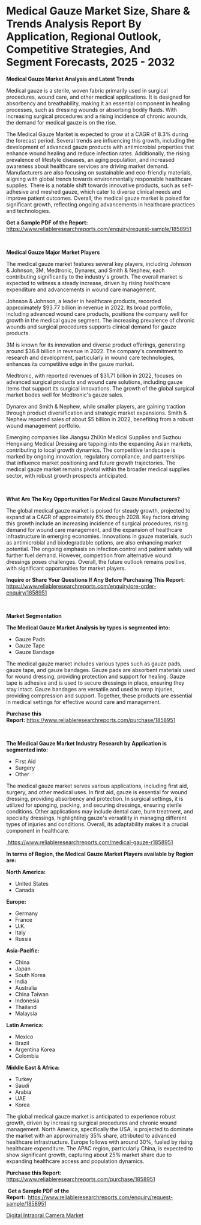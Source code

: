 <p><h1>Medical Gauze Market Size, Share & Trends Analysis Report By Application, Regional Outlook, Competitive Strategies, And Segment Forecasts, 2025 - 2032</h1></p><p><strong>Medical Gauze Market Analysis and Latest Trends</strong></p>
<p><p>Medical gauze is a sterile, woven fabric primarily used in surgical procedures, wound care, and other medical applications. It is designed for absorbency and breathability, making it an essential component in healing processes, such as dressing wounds or absorbing bodily fluids. With increasing surgical procedures and a rising incidence of chronic wounds, the demand for medical gauze is on the rise.</p><p>The Medical Gauze Market is expected to grow at a CAGR of 8.3% during the forecast period. Several trends are influencing this growth, including the development of advanced gauze products with antimicrobial properties that enhance wound healing and reduce infection rates. Additionally, the rising prevalence of lifestyle diseases, an aging population, and increased awareness about healthcare services are driving market demand. Manufacturers are also focusing on sustainable and eco-friendly materials, aligning with global trends towards environmentally responsible healthcare supplies. There is a notable shift towards innovative products, such as self-adhesive and meshed gauze, which cater to diverse clinical needs and improve patient outcomes. Overall, the medical gauze market is poised for significant growth, reflecting ongoing advancements in healthcare practices and technologies.</p></p>
<p><strong>Get a Sample PDF of the Report:&nbsp;</strong> <a href="https://www.reliableresearchreports.com/enquiry/request-sample/1858951?utm_campaign=2253&utm_medium=2&utm_source=Github&utm_content=ia&utm_term=04032025&utm_id=medical-gauze">https://www.reliableresearchreports.com/enquiry/request-sample/1858951</a></p>
<p>&nbsp;</p>
<p><strong>Medical Gauze Major Market Players</strong></p>
<p><p>The medical gauze market features several key players, including Johnson & Johnson, 3M, Medtronic, Dynarex, and Smith & Nephew, each contributing significantly to the industry's growth. The overall market is expected to witness a steady increase, driven by rising healthcare expenditure and advancements in wound care management.</p><p>Johnson & Johnson, a leader in healthcare products, recorded approximately $93.77 billion in revenue in 2022. Its broad portfolio, including advanced wound care products, positions the company well for growth in the medical gauze segment. The increasing prevalence of chronic wounds and surgical procedures supports clinical demand for gauze products.</p><p>3M is known for its innovation and diverse product offerings, generating around $36.8 billion in revenue in 2022. The company's commitment to research and development, particularly in wound care technologies, enhances its competitive edge in the gauze market.</p><p>Medtronic, with reported revenues of $31.71 billion in 2022, focuses on advanced surgical products and wound care solutions, including gauze items that support its surgical innovations. The growth of the global surgical market bodes well for Medtronic's gauze sales.</p><p>Dynarex and Smith & Nephew, while smaller players, are gaining traction through product diversification and strategic market expansions. Smith & Nephew reported sales of about $5 billion in 2022, benefiting from a robust wound management portfolio.</p><p>Emerging companies like Jiangsu ZhiXin Medical Supplies and Suzhou Hengxiang Medical Dressing are tapping into the expanding Asian markets, contributing to local growth dynamics. The competitive landscape is marked by ongoing innovation, regulatory compliance, and partnerships that influence market positioning and future growth trajectories. The medical gauze market remains pivotal within the broader medical supplies sector, with robust growth prospects anticipated.</p></p>
<p>&nbsp;</p>
<p><strong>What Are The Key Opportunities For Medical Gauze Manufacturers?</strong></p>
<p><p>The global medical gauze market is poised for steady growth, projected to expand at a CAGR of approximately 6% through 2028. Key factors driving this growth include an increasing incidence of surgical procedures, rising demand for wound care management, and the expansion of healthcare infrastructure in emerging economies. Innovations in gauze materials, such as antimicrobial and biodegradable options, are also enhancing market potential. The ongoing emphasis on infection control and patient safety will further fuel demand. However, competition from alternative wound dressings poses challenges. Overall, the future outlook remains positive, with significant opportunities for market players.</p></p>
<p><strong>Inquire or Share Your Questions If Any Before Purchasing This Report:</strong> <a href="https://www.reliableresearchreports.com/enquiry/pre-order-enquiry/1858951?utm_campaign=2253&utm_medium=2&utm_source=Github&utm_content=ia&utm_term=04032025&utm_id=medical-gauze">https://www.reliableresearchreports.com/enquiry/pre-order-enquiry/1858951</a></p>
<p>&nbsp;</p>
<p><strong>Market Segmentation</strong></p>
<p><strong>The Medical Gauze Market Analysis by types is segmented into:</strong></p>
<p><ul><li>Gauze Pads</li><li>Gauze Tape</li><li>Gauze Bandage</li></ul></p>
<p><p>The medical gauze market includes various types such as gauze pads, gauze tape, and gauze bandages. Gauze pads are absorbent materials used for wound dressing, providing protection and support for healing. Gauze tape is adhesive and is used to secure dressings in place, ensuring they stay intact. Gauze bandages are versatile and used to wrap injuries, providing compression and support. Together, these products are essential in medical settings for effective wound care and management.</p></p>
<p><strong>Purchase this Report:&nbsp;</strong><a href="https://www.reliableresearchreports.com/purchase/1858951?utm_campaign=2253&utm_medium=2&utm_source=Github&utm_content=ia&utm_term=04032025&utm_id=medical-gauze">https://www.reliableresearchreports.com/purchase/1858951</a></p>
<p>&nbsp;</p>
<p><strong>The Medical Gauze Market Industry Research by Application is segmented into:</strong></p>
<p><ul><li>First Aid</li><li>Surgery</li><li>Other</li></ul></p>
<p><p>The medical gauze market serves various applications, including first aid, surgery, and other medical uses. In first aid, gauze is essential for wound dressing, providing absorbency and protection. In surgical settings, it is utilized for sponging, packing, and securing dressings, ensuring sterile conditions. Other applications may include dental care, burn treatment, and specialty dressings, highlighting gauze's versatility in managing different types of injuries and conditions. Overall, its adaptability makes it a crucial component in healthcare.</p></p>
<p><a href="https://www.reliableresearchreports.com/medical-gauze-r1858951?utm_campaign=2253&utm_medium=2&utm_source=Github&utm_content=ia&utm_term=04032025&utm_id=medical-gauze">&nbsp;https://www.reliableresearchreports.com/medical-gauze-r1858951</a></p>
<p><strong>In terms of Region, the Medical Gauze Market Players available by Region are:</strong></p>
<p>
    <p> <strong> North America: </strong>
        <ul>
            <li>United States</li>
            <li>Canada</li>
        </ul>
        </p> 
    <p> <strong> Europe: </strong>
        <ul>
            <li>Germany</li>
            <li>France</li>
            <li>U.K.</li>
            <li>Italy</li>
            <li>Russia</li>
        </ul>
        </p> 
    <p> <strong> Asia-Pacific: </strong>
        <ul>
            <li>China</li>
            <li>Japan</li>
            <li>South Korea</li>
            <li>India</li>
            <li>Australia</li>
            <li>China Taiwan</li>
            <li>Indonesia</li>
            <li>Thailand</li>
            <li>Malaysia</li>
        </ul>
        </p> 
    <p> <strong> Latin America: </strong>
        <ul>
            <li>Mexico</li>
            <li>Brazil</li>
            <li>Argentina Korea</li>
            <li>Colombia</li>
        </ul>
        </p> 
    <p> <strong> Middle East & Africa: </strong>
        <ul>
            <li>Turkey</li>
            <li>Saudi</li>
            <li>Arabia</li>
            <li>UAE</li>
            <li>Korea</li>
        </ul>
    </p>
    </p>
<p><p>The global medical gauze market is anticipated to experience robust growth, driven by increasing surgical procedures and chronic wound management. North America, specifically the USA, is projected to dominate the market with an approximately 35% share, attributed to advanced healthcare infrastructure. Europe follows with around 30%, fueled by rising healthcare expenditure. The APAC region, particularly China, is expected to show significant growth, capturing about 25% market share due to expanding healthcare access and population dynamics.</p></p>
<p><strong>Purchase this Report: </strong><a href="https://www.reliableresearchreports.com/purchase/1858951?utm_campaign=2253&utm_medium=2&utm_source=Github&utm_content=ia&utm_term=04032025&utm_id=medical-gauze">https://www.reliableresearchreports.com/purchase/1858951</a></p>
<p>&nbsp;<strong>Get a Sample PDF of the Report:&nbsp;&nbsp;</strong><a href="https://www.reliableresearchreports.com/enquiry/request-sample/1858951?utm_campaign=2253&utm_medium=2&utm_source=Github&utm_content=ia&utm_term=04032025&utm_id=medical-gauze">https://www.reliableresearchreports.com/enquiry/request-sample/1858951</a></p>
<p><strong></strong></p>
<p><p><a href="https://github.com/petbigbeepjn/Market-Research-Report-List-1/blob/main/digital-intraoral-camera-market.md?utm_campaign=2253&utm_medium=2&utm_source=Github&utm_content=ia&utm_term=04032025&utm_id=medical-gauze">Digital Intraoral Camera Market</a></p></p>